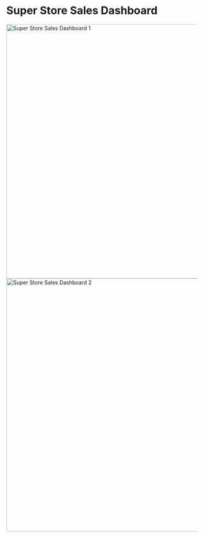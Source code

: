# Super Store Sales Dashboard


<img width="670" alt="Super Store Sales Dashboard 1" src="https://github.com/user-attachments/assets/12f2fa30-c3c5-44cb-aec5-b889dbeaeb55">

<img width="667" alt="Super Store Sales Dashboard 2" src="https://github.com/user-attachments/assets/0fbdda06-90e9-41a8-951b-1325911aca79">
